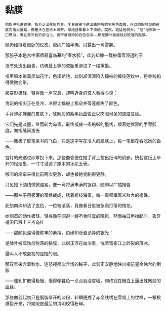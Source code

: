 #  黏膜

    她指甲抠进锦被，指节泛出死灰的青。手背皮肤下透出蛛网般的紫黑色血管，正以肉眼可见的速度向指尖蔓延，像墨汁在宣纸上洇开。喉结痉挛着上下滚动，突然，她猛地侧头，“哇”地呕出一口黑血，溅在象牙色的床沿上，竟带着细碎的白色泡沫——那是肺叶被腐蚀后脱落的黏膜。

她仍维持着侧卧的仪态，鲛绡广袖半掩，只露出一弯雪腕。

那腕子本是宫中画师最喜临摹的“春水弧”，此刻却像一截被霜雪浸透的玉

指节处透出幽青，仿佛最上等的瓷胎里渗进了一缕黛墨。

指甲原本染着凤仙花汁，色泽娇艳，此刻却深深陷入锦被的缠枝莲纹中，将金线掐得微微变形。

那变形极轻，轻得像一声叹息，却叫近身的宫人看得心惊：

贵妃的指尖正在变冷，冷得让锦被上那朵并蒂莲都失了颜色。

手背薄如蝉翼的皮肤下，蛛网般的紫黑色血管正以肉眼可见的速度蔓延。

它们先是淡墨，继而转为乌青，最终凝成一条蜿蜒的墨线，顺着她优雅的手背弧度，向指缝间游去

——像极了御笔亲书的飞白，只是这字写在活人的肌肤上，每一笔都在吞吃她的血色。

宫灯的光透过纱罩投下来，那些血管便在她手背上投出细碎的阴影，恍若宣纸上晕开的松烟墨，一寸寸浸透了原本的冰肌玉骨。

喉间的痉挛来得比前两次更急，却也被她克制得更静。

只见她下颌线微微绷紧，像一弯将满未满的银钩，随即以广袖掩唇

——那袖子用极薄的蜀锦裁成，绣着折枝海棠，每一瓣都缀着米粒大的南珠。

此刻南珠却沾了血色，一粒粒滚落，竟像春日里被急雨打落的残花。

她侧首的动作极轻，轻得像在回避一缕不合时宜的晚风，然而袖口再抬起时，象牙榻沿已溅上三点乌红

——那颜色深得像陈年的紫檀，边缘却泛着诡异的银光：

是肺叶被腐蚀后脱落的黏膜，此刻正浮在血泊里，恍若雪夜江上碎裂的薄冰。


最叫人不敢直视的是她的眼。

那双素来含着秋水、连怒视都似含情的眸子，此刻正安静地映出榻前鎏金烛台的倒影

——瞳孔扩散得极慢，慢得像暮色一点点吞没宫墙，却终究在眼白上逼出蛛网般的血丝。

那些血丝起初只是胭脂晕开的淡粉，转瞬便成了赤金线绣在雪缎上的纹样，一根根爆裂开来，将她眼底最后的清明绞得粉碎。 

